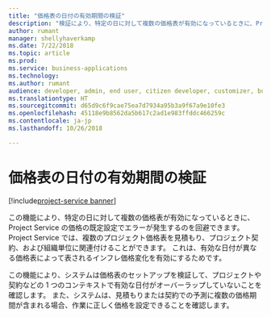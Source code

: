 ```yaml
---
title: "価格表の日付の有効期間の検証"
description: "検証により、特定の日に対して複数の価格表が有効になっているときに、Project Service の価格の既定設定でエラーが発生するのを回避できます。"
author: rumant
manager: shellyhaverkamp
ms.date: 7/22/2018
ms.topic: article
ms.prod: 
ms.service: business-applications
ms.technology: 
ms.author: rumant
audience: developer, admin, end user, citizen developer, customizer, business analyst, IT pro
ms.translationtype: HT
ms.sourcegitcommit: d65d9c6f9cae75ea7d7934a95b3a9f67a9e10fe3
ms.openlocfilehash: 45118e9b8562da5b617c2ad1e983ffddc466259c
ms.contentlocale: ja-jp
ms.lasthandoff: 10/26/2018

---
```

#   <a name="date-effectivity-validation-on-price-lists"></a>価格表の日付の有効期間の検証

[!include[project-service banner](../../../includes/project-service.md)]





この機能により、特定の日に対して複数の価格表が有効になっているときに、Project Service の価格の既定設定でエラーが発生するのを回避できます。 Project Service では、複数のプロジェクト価格表を見積もり、プロジェクト契約、および組織単位に関連付けることができます。 これは、有効な日付が異なる価格表によって表されるインフレ価格変化を有効にするためです。 

この機能により、システムは価格表のセットアップを検証して、プロジェクトや契約などの 1 つのコンテキストで有効な日付がオーバーラップしていないことを確認します。 また、システムは、見積もりまたは契約での予測に複数の価格期間が含まれる場合、作業に正しく価格を設定できることを確認します。 

